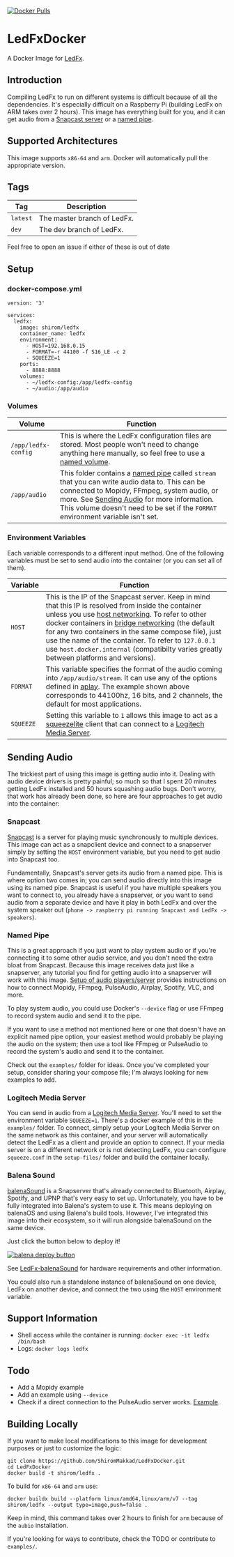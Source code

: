 [![Docker Pulls](https://img.shields.io/docker/pulls/shirom/ledfx.svg?style=for-the-badge&logo=github)](https://hub.docker.com/repository/docker/shirom/ledfx)

# LedFxDocker
A Docker Image for [LedFx](https://github.com/LedFx/LedFx.git). 

## Introduction
Compiling LedFx to run on different systems is difficult because of all the dependencies. It's especially difficult on a Raspberry Pi (building LedFx on ARM takes over 2 hours). This image has everything built for you, and it can get audio from a [Snapcast server](https://github.com/badaix/snapcast) or a [named pipe](https://www.linuxjournal.com/article/2156).

## Supported Architectures
This image supports `x86-64` and `arm`. Docker will automatically pull the appropriate version. 

## Tags 
Tag | Description 
--- | -------- 
`latest` | The master branch of LedFx. 
`dev` | The dev branch of LedFx. 

Feel free to open an issue if either of these is out of date

## Setup
### docker-compose.yml
```
version: '3'

services:
  ledfx:
    image: shirom/ledfx 
    container_name: ledfx
    environment: 
      - HOST=192.168.0.15
      - FORMAT=-r 44100 -f S16_LE -c 2
      - SQUEEZE=1
    ports:
      - 8888:8888
    volumes:
      - ~/ledfx-config:/app/ledfx-config
      - ~/audio:/app/audio
```
### Volumes

Volume | Function 
--- | -------- 
`/app/ledfx-config` | This is where the LedFx configuration files are stored. Most people won't need to change anything here manually, so feel free to use a [named volume](https://stackoverflow.com/questions/43248988/how-do-named-volumes-work-in-docker).
`/app/audio` | This folder contains a [named pipe](https://www.linuxjournal.com/article/2156) called `stream` that you can write audio data to. This can be connected to Mopidy, FFmpeg, system audio, or more. See [Sending Audio](#sending-audio) for more information. This volume doesn't need to be set if the `FORMAT` environment variable isn't set. 

### Environment Variables
Each variable corresponds to a different input method. One of the following variables must be set to send audio into the container (or you can set all of them). 

Variable | Function
--- | --------
`HOST` | This is the IP of the Snapcast server. Keep in mind that this IP is resolved from inside the container unless you use [host networking](https://docs.docker.com/network/host/). To refer to other docker containers in [bridge networking](https://docs.docker.com/network/bridge/) (the default for any two containers in the same compose file), just use the name of the container. To refer to `127.0.0.1` use `host.docker.internal` (compatibilty varies greatly between platforms and versions). 
`FORMAT` | This variable specifies the format of the audio coming into `/app/audio/stream`. It can use any of the options defined in [aplay](https://linux.die.net/man/1/aplay). The example shown above corresponds to 44100hz, 16 bits, and 2 channels, the default for most applications. 
`SQUEEZE` | Setting this variable to `1` allows this image to act as a [squeezelite](https://github.com/ralph-irving/squeezelite) client that can connect to a [Logitech Media Server](https://mysqueezebox.com/download).

## Sending Audio

The trickiest part of using this image is getting audio into it. Dealing with audio device drivers is pretty painful; so much so that I spent 20 minutes getting LedFx installed and 50 hours squashing audio bugs. Don't worry, that work has already been done, so here are four approaches to get audio into the container:

### Snapcast

[Snapcast](https://github.com/badaix/snapcast) is a server for playing music synchronously to multiple devices. This image can act as a snapclient device and connect to a snapserver simply by setting the `HOST` environment variable, but you need to get audio into Snapcast too. 

Fundamentally, Snapcast's server gets its audio from a named pipe. This is where option two comes in; you can send audio directly into this image using its named pipe. Snapcast is useful if you have multiple speakers you want to connect to, you already have a snapserver, or you want to send audio from a separate device and have it play in both LedFx and over the system speaker out (`phone -> raspberry pi running Snapcast and LedFx -> speakers`). 

### Named Pipe

This is a great approach if you just want to play system audio or if you're connecting it to some other audio service, and you don't need the extra bloat from Snapcast. Because this image receives data just like a snapserver, any tutorial you find for getting audio into a snapserver will work with this image. [Setup of audio players/server](https://github.com/badaix/snapcast/blob/master/doc/player_setup.md) provides instructions on how to connect Mopidy, FFmpeg, PulseAudio, Airplay, Spotify, VLC, and more. 

To play system audio, you could use Docker's `--device` flag or use FFmpeg to record system audio and send it to the pipe. 

If you want to use a method not mentioned here or one that doesn't have an explicit named pipe option, your easiest method would probably be playing the audio on the system; then use a tool like FFmpeg or PulseAudio to record the system's audio and send it to the container. 

Check out the `examples/` folder for ideas. Once you've completed your setup, consider sharing your compose file; I'm always looking for new examples to add. 

### Logitech Media Server

You can send in audio from a [Logitech Media Server](https://mysqueezebox.com/download). You'll need to set the environment variable `SQUEEZE=1`. There's a docker example of this in the `examples/` folder. To connect, simply setup your Logitech Media Server on the same network as this container, and your server will automatically detect the LedFx as a client and provide an option to connect. If your media server is on a different network or is not detecting LedFx, you can configure `squeeze.conf` in the `setup-files/` folder and build the container locally.

### Balena Sound

[balenaSound](https://github.com/balenalabs/balena-sound) is a Snapserver that's already connected to Bluetooth, Airplay, Spotify, and UPNP that's very easy to set up. Unfortunately, you have to be fully integrated into Balena's system to use it. This means deploying on balenaOS and using Balena's build tools. However, I've integrated this image into their ecosystem, so it will run alongside balenaSound on the same device. 

Just click the button below to deploy it!

[![balena deploy button](https://www.balena.io/deploy.svg)](https://dashboard.balena-cloud.com/deploy?repoUrl=https://github.com/ShiromMakkad/LedFx-balenaSound)

See [LedFx-balenaSound](https://github.com/ShiromMakkad/LedFx-balenaSound) for hardware requirements and other information. 

You could also run a standalone instance of balenaSound on one device, LedFx on another device, and connect the two using the `HOST` environment variable. 

## Support Information
- Shell access while the container is running: `docker exec -it ledfx /bin/bash`
- Logs: `docker logs ledfx`

## Todo
- Add a Mopidy example
- Add an example using `--device`
- Check if a direct connection to the PulseAudio server works. [Example](https://github.com/balenablocks/audio#sendreceive-audio). 

## Building Locally

If you want to make local modifications to this image for development purposes or just to customize the logic:
```
git clone https://github.com/ShiromMakkad/LedFxDocker.git
cd LedFxDocker
docker build -t shirom/ledfx .
```
To build for `x86-64` and `arm` use:

`docker buildx build --platform linux/amd64,linux/arm/v7 --tag shirom/ledfx --output type=image,push=false .`

Keep in mind, this command takes over 2 hours to finish for `arm` because of the `aubio` installation.

If you're looking for ways to contribute, check the TODO or contribute to `examples/`. 
